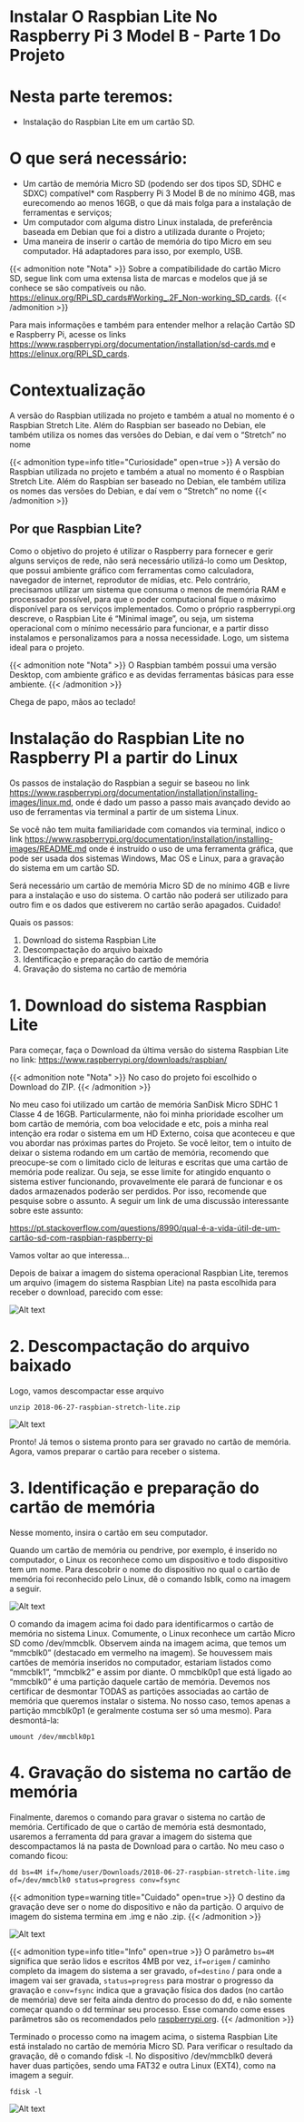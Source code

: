 # Instalar O Raspbian Lite No Raspberry Pi 3 Model B - Parte 1 Do Projeto


<!--more-->

# Nesta parte teremos:

* Instalação do Raspbian Lite em um cartão SD.

# O que será necessário:


* Um cartão de memória Micro SD (podendo ser dos tipos SD, SDHC e SDXC) compatível* com Raspberry Pi 3 Model B de no mínimo 4GB, mas eurecomendo ao menos 16GB, o que dá mais folga para a instalação de ferramentas e serviços;
* Um computador com alguma distro Linux instalada, de preferência baseada em Debian que foi a distro a utilizada durante o Projeto;
* Uma maneira de inserir o cartão de memória do tipo Micro em seu computador. Há adaptadores para isso, por exemplo, USB.


{{< admonition note "Nota" >}}
Sobre a compatibilidade do cartão Micro SD, segue link com uma extensa lista de marcas e modelos que já se conhece se são compatíveis ou não. <https://elinux.org/RPi_SD_cards#Working_.2F_Non-working_SD_cards>.
{{< /admonition >}}

Para mais informações e também para entender melhor a relação Cartão SD e Raspberry Pi, acesse os links <https://www.raspberrypi.org/documentation/installation/sd-cards.md> e <https://elinux.org/RPi_SD_cards>. 

# Contextualização

A versão do Raspbian utilizada no projeto e também a atual no momento é o Raspbian Stretch Lite. Além do Raspbian ser baseado no Debian, ele também utiliza os nomes das versões do Debian, e daí vem o “Stretch” no nome

{{< admonition type=info title="Curiosidade" open=true >}}
A versão do Raspbian utilizada no projeto e também a atual no momento é o Raspbian Stretch Lite. Além do Raspbian ser baseado no Debian, ele também utiliza os nomes das versões do Debian, e daí vem o “Stretch” no nome
{{< /admonition >}}

## Por que Raspbian Lite?
Como o objetivo do projeto é utilizar o Raspberry para fornecer e gerir alguns serviços de rede, não será necessário utilizá-lo como um Desktop, que possui ambiente gráfico com ferramentas como calculadora, navegador de internet, reprodutor de mídias, etc. Pelo contrário, precisamos utilizar um sistema que consuma o menos de memória RAM e processador possível, para que o poder computacional fique o máximo disponível para os serviços implementados. Como o próprio raspberrypi.org descreve, o Raspbian Lite é “Minimal image”, ou seja, um sistema operacional com o mínimo necessário para funcionar, e a partir disso instalamos e personalizamos para a nossa necessidade. Logo, um sistema ideal para o projeto.

{{< admonition note "Nota" >}}
O Raspbian também possui uma versão Desktop, com ambiente gráfico e as devidas ferramentas básicas para esse ambiente.
{{< /admonition >}}

Chega de papo, mãos ao teclado!

# Instalação do Raspbian Lite no Raspberry PI a partir do Linux

Os passos de instalação do Raspbian a seguir se baseou no link <https://www.raspberrypi.org/documentation/installation/installing-images/linux.md>, onde é dado um passo a passo mais avançado devido ao uso de ferramentas via terminal a partir de um sistema Linux.

Se você não tem muita familiaridade com comandos via terminal, indico o link <https://www.raspberrypi.org/documentation/installation/installing-images/README.md> onde é instruído o uso de uma ferramenta gráfica, que pode ser usada dos sistemas Windows, Mac OS e Linux, para a gravação do sistema em um cartão SD.

Será necessário um cartão de memória Micro SD de no mínimo 4GB e livre para a instalação e uso do sistema. O cartão não poderá ser utilizado para outro fim e os dados que estiverem no cartão serão apagados. Cuidado!

Quais os passos:

 1. Download do sistema Raspbian Lite
 1. Descompactação do arquivo baixado
 1. Identificação e preparação do cartão de memória
 1. Gravação do sistema no cartão de memória

# 1. Download do sistema Raspbian Lite

Para começar, faça o Download da última versão do sistema Raspbian Lite no link: <https://www.raspberrypi.org/downloads/raspbian/>

{{< admonition note "Nota" >}}
No caso do projeto foi escolhido o Download do ZIP.
{{< /admonition >}}

No meu caso foi utilizado um cartão de memória SanDisk Micro SDHC 1 Classe 4 de 16GB. Particularmente, não foi minha prioridade escolher um bom cartão de memória, com boa velocidade e etc, pois a minha real intenção era rodar o sistema em um HD Externo, coisa que aconteceu e que vou abordar nas próximas partes do Projeto. Se você leitor, tem o intuito de deixar o sistema rodando em um cartão de memória, recomendo que preocupe-se com o limitado ciclo de leituras e escritas que uma cartão de memória pode realizar. Ou seja, se esse limite for atingido enquanto o sistema estiver funcionando, provavelmente ele parará de funcionar e os dados armazenados poderão ser perdidos. Por isso, recomende que pesquise sobre o assunto. A seguir um link de uma discussão interessante sobre este assunto:

<https://pt.stackoverflow.com/questions/8990/qual-é-a-vida-útil-de-um-cartão-sd-com-raspbian-raspberry-pi>

Vamos voltar ao que interessa…

Depois de baixar a imagem do sistema operacional Raspbian Lite, teremos um arquivo (imagem do sistema Raspbian Lite) na pasta escolhida para receber o download, parecido com esse:

![Alt text](lsImgBaixada.png "Arquivo zip do Raspbian Lite")

# 2. Descompactação do arquivo baixado
Logo, vamos descompactar esse arquivo
```shell
unzip 2018-06-27-raspbian-stretch-lite.zip
```
![Alt text](unzipAndLs.png "Descompactação do arquivo zip, gerando a imagem (img) do sistema Raspbian")

Pronto! Já temos o sistema pronto para ser gravado no cartão de memória. Agora, vamos preparar o cartão para receber o sistema. 

# 3. Identificação e preparação do cartão de memória

Nesse momento, insira o cartão em seu computador.

Quando um cartão de memória ou pendrive, por exemplo, é inserido no computador, o Linux os reconhece como um dispositivo e todo dispositivo tem um nome. Para descobrir o nome do dispositivo no qual o cartão de memória foi reconhecido pelo Linux, dê o comando lsblk, como na imagem a seguir.  

![Alt text](lsblk.png "Comando lsblk para descobrir qual nome foi dado ao cartão de memória pelo sistema")

O comando da imagem acima foi dado para identificarmos o cartão de memória no sistema Linux. Comumente, o Linux reconhece um cartão Micro SD como /dev/mmcblk. Observem ainda na imagem acima, que temos um “mmcblk0” (destacado em vermelho na imagem). Se houvessem mais cartões de memória inseridos no computador, estariam listados como “mmcblk1”, “mmcblk2” e assim por diante. O mmcblk0p1 que está ligado ao “mmcblk0” é uma partição daquele cartão de memória. Devemos nos certificar de desmontar TODAS as partições associadas ao cartão de memória que queremos instalar o sistema. No nosso caso, temos apenas a partição mmcblk0p1 (e geralmente costuma ser só uma mesmo). Para desmontá-la:

```shell
umount /dev/mmcblk0p1
```
# 4. Gravação do sistema no cartão de memória

Finalmente, daremos o comando para gravar o sistema no cartão de memória. Certificado de que o cartão de memória está desmontado, usaremos a ferramenta dd para gravar a imagem do sistema que descompactamos lá na pasta de Download para o cartão. No meu caso o comando ficou:

```shell
dd bs=4M if=/home/user/Downloads/2018-06-27-raspbian-stretch-lite.img of=/dev/mmcblk0 status=progress conv=fsync
```
{{< admonition type=warning title="Cuidado" open=true >}}
O destino da gravação deve ser o nome do dispositivo e não da partição. O arquivo de imagem do sistema termina em .img e não .zip.
{{< /admonition >}}

![Alt text](dd.png "Gravação do sistema Raspbian para o cartão de memória")

{{< admonition type=info title="Info" open=true >}}
O parâmetro `bs=4M` significa que serão lidos e escritos 4MB por vez, `if=origem` / caminho completo da imagem do sistema a ser gravado, `of=destino` /  para onde a imagem vai ser gravada, `status=progress` para mostrar o progresso da gravação e `conv=fsync` indica que a gravação física dos dados (no cartão de memória) deve ser feita ainda dentro do processo do dd, e não somente começar quando o dd terminar seu processo. Esse comando come esses parâmetros são os recomendados pelo [raspberrypi.org](https://www.raspberrypi.org).
{{< /admonition >}}

Terminado o processo como na imagem acima, o sistema Raspbian Lite está instalado no cartão de memória Micro SD. Para verificar o resultado da gravação, dê o comando fdisk -l. No dispositivo /dev/mmcblk0 deverá haver duas partições, sendo uma FAT32 e outra Linux (EXT4), como na imagem a seguir.

```shell
fdisk -l
```
![Alt text](fdisk.png "Como ficou o cartão de memória após a gravação do Raspbian Lite")
